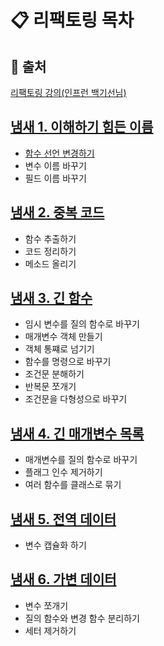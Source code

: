 
# 📋 리팩토링 목차

## 📌 출처
[리팩토링 강의(인프런 백기선님)](https://www.inflearn.com/course/%EB%A6%AC%ED%8C%A9%ED%86%A0%EB%A7%81)

## [냄새 1. 이해하기 힘든 이름](https://github.com/gzgzg2/refactoring/tree/main/src/main/java/me/whiteship/refactoring/_01_smell_mysterious_name)
- [함수 선언 변경하기](https://github.com/gzgzg2/refactoring/tree/main/src/main/java/me/whiteship/refactoring/_01_smell_mysterious_name/_01_change_method_declaration)
- 변수 이름 바꾸기
- 필드 이름 바꾸기

## [냄새 2. 중복 코드](https://github.com/gzgzg2/refactoring/tree/main/src/main/java/me/whiteship/refactoring/_02_duplicated_code)
- 함수 추출하기
- 코드 정리하기
- 메소드 올리기

## [냄새 3. 긴 함수](https://github.com/gzgzg2/refactoring/tree/main/src/main/java/me/whiteship/refactoring/_03_long_function)
- 임시 변수를 질의 함수로 바꾸기
- 매개변수 객체 만들기
- 객체 통쨰로 넘기기
- 함수를 명령으로 바꾸기
- 조건문 분해하기
- 반복문 쪼개기
- 조건문을 다형성으로 바꾸기

## [냄새 4. 긴 매개변수 목록](https://github.com/gzgzg2/refactoring/tree/main/src/main/java/me/whiteship/refactoring/_04_long_parameter_list)
- 매개변수를 질의 함수로 바꾸기
- 플래그 인수 제거하기
- 여러 함수를 클래스로 묶기

## [냄새 5. 전역 데이터](https://github.com/gzgzg2/refactoring/tree/main/src/main/java/me/whiteship/refactoring/_05_global_data)
- 변수 캡슐화 하기

## [냄새 6. 가변 데이터](https://github.com/gzgzg2/refactoring/tree/main/src/main/java/me/whiteship/refactoring/_06_mutable_data)
- 변수 쪼개기
- 질의 함수와 변경 함수 분리하기
- 세터 제거하기 
